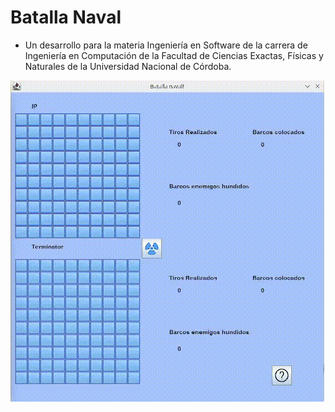 # Batalla Naval

- Un desarrollo para la materia Ingeniería en Software de la carrera de Ingeniería en Computación de la
  Facultad de Ciencias Exactas, Físicas y Naturales de la Universidad Nacional de Córdoba.


![](resources/battleship.gif)
